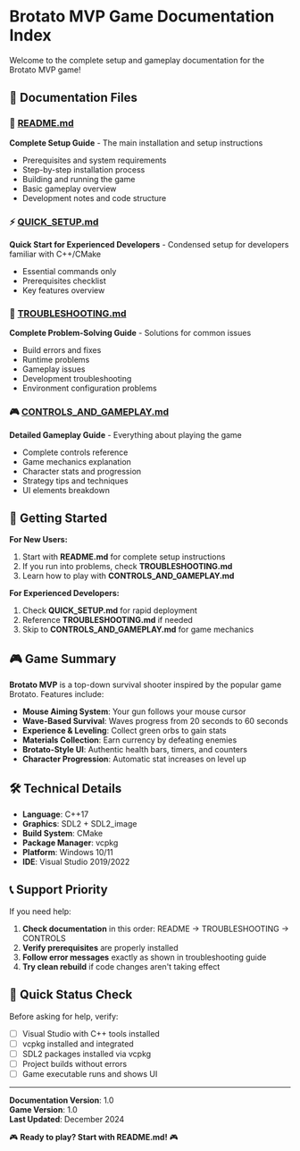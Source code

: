 # Brotato MVP Game Documentation Index

Welcome to the complete setup and gameplay documentation for the Brotato MVP game!

## 📁 Documentation Files

### 🚀 [README.md](README.md)
**Complete Setup Guide** - The main installation and setup instructions
- Prerequisites and system requirements
- Step-by-step installation process  
- Building and running the game
- Basic gameplay overview
- Development notes and code structure

### ⚡ [QUICK_SETUP.md](QUICK_SETUP.md) 
**Quick Start for Experienced Developers** - Condensed setup for developers familiar with C++/CMake
- Essential commands only
- Prerequisites checklist
- Key features overview

### 🔧 [TROUBLESHOOTING.md](TROUBLESHOOTING.md)
**Complete Problem-Solving Guide** - Solutions for common issues
- Build errors and fixes
- Runtime problems
- Gameplay issues
- Development troubleshooting
- Environment configuration problems

### 🎮 [CONTROLS_AND_GAMEPLAY.md](CONTROLS_AND_GAMEPLAY.md)
**Detailed Gameplay Guide** - Everything about playing the game
- Complete controls reference
- Game mechanics explanation
- Character stats and progression
- Strategy tips and techniques
- UI elements breakdown

## 🎯 Getting Started

**For New Users:**
1. Start with **README.md** for complete setup instructions
2. If you run into problems, check **TROUBLESHOOTING.md**
3. Learn how to play with **CONTROLS_AND_GAMEPLAY.md**

**For Experienced Developers:**
1. Check **QUICK_SETUP.md** for rapid deployment
2. Reference **TROUBLESHOOTING.md** if needed
3. Skip to **CONTROLS_AND_GAMEPLAY.md** for game mechanics

## 🎮 Game Summary

**Brotato MVP** is a top-down survival shooter inspired by the popular game Brotato. Features include:

- **Mouse Aiming System**: Your gun follows your mouse cursor
- **Wave-Based Survival**: Waves progress from 20 seconds to 60 seconds
- **Experience & Leveling**: Collect green orbs to gain stats
- **Materials Collection**: Earn currency by defeating enemies  
- **Brotato-Style UI**: Authentic health bars, timers, and counters
- **Character Progression**: Automatic stat increases on level up

## 🛠️ Technical Details

- **Language**: C++17
- **Graphics**: SDL2 + SDL2_image
- **Build System**: CMake
- **Package Manager**: vcpkg
- **Platform**: Windows 10/11
- **IDE**: Visual Studio 2019/2022

## 📞 Support Priority

If you need help:
1. **Check documentation** in this order: README → TROUBLESHOOTING → CONTROLS
2. **Verify prerequisites** are properly installed
3. **Follow error messages** exactly as shown in troubleshooting guide
4. **Try clean rebuild** if code changes aren't taking effect

## 🏁 Quick Status Check

Before asking for help, verify:
- [ ] Visual Studio with C++ tools installed
- [ ] vcpkg installed and integrated
- [ ] SDL2 packages installed via vcpkg
- [ ] Project builds without errors
- [ ] Game executable runs and shows UI

---

**Documentation Version**: 1.0  
**Game Version**: 1.0  
**Last Updated**: December 2024  

🎮 **Ready to play? Start with README.md!** 🎮 